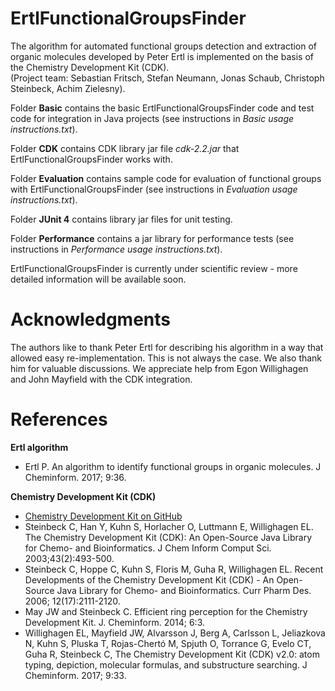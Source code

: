 # ErtlFunctionalGroupsFinder

The algorithm for automated functional groups detection and extraction of organic molecules developed by Peter Ertl is implemented on the basis of the Chemistry Development Kit (CDK).<br/>
(Project team: Sebastian Fritsch, Stefan Neumann, Jonas Schaub, Christoph Steinbeck, Achim Zielesny).

Folder **Basic** contains the basic ErtlFunctionalGroupsFinder code and test code for integration in Java projects (see instructions in *Basic usage instructions.txt*).

Folder **CDK** contains CDK library jar file *cdk-2.2.jar* that ErtlFunctionalGroupsFinder works with.

Folder **Evaluation** contains sample code for evaluation of functional groups with ErtlFunctionalGroupsFinder (see instructions in *Evaluation usage instructions.txt*).

Folder **JUnit 4** contains library jar files for unit testing.

Folder **Performance** contains a jar library for performance tests (see instructions in *Performance usage instructions.txt*).

ErtlFunctionalGroupsFinder is currently under scientific review - more detailed information will be available soon.

# Acknowledgments
The authors like to thank Peter Ertl for describing his algorithm in a way that allowed easy re-implementation. This is not always the case. We also thank him for valuable discussions. We appreciate help from Egon Willighagen and John Mayfield with the CDK integration.

# References
**Ertl algorithm**<br/>
* Ertl P. An algorithm to identify functional groups in organic molecules. J Cheminform. 2017; 9:36.

**Chemistry Development Kit (CDK)**<br/>
* [Chemistry Development Kit on GitHub](https://cdk.github.io/)<br/>
* Steinbeck C, Han Y, Kuhn S, Horlacher O, Luttmann E, Willighagen EL. The Chemistry Development Kit (CDK): An Open-Source Java Library for Chemo- and Bioinformatics. J Chem Inform Comput Sci. 2003;43(2):493-500.<br/>
* Steinbeck C, Hoppe C, Kuhn S, Floris M, Guha R, Willighagen EL. Recent Developments of the Chemistry Development Kit (CDK) - An Open-Source Java Library for Chemo- and Bioinformatics. Curr Pharm Des. 2006; 12(17):2111-2120.<br/>
* May JW and Steinbeck C. Efficient ring perception for the Chemistry Development Kit. J. Cheminform. 2014; 6:3.<br/>
* Willighagen EL, Mayfield JW, Alvarsson J, Berg A, Carlsson L, Jeliazkova N, Kuhn S, Pluska T, Rojas-Chertó M, Spjuth O, Torrance G, Evelo CT, Guha R, Steinbeck C, The Chemistry Development Kit (CDK) v2.0: atom typing, depiction, molecular formulas, and substructure searching. J Cheminform. 2017; 9:33.
